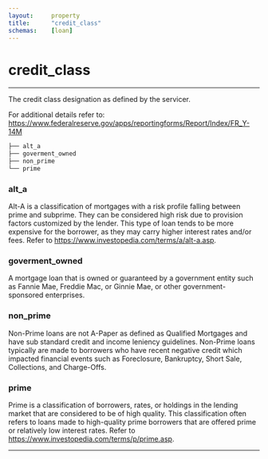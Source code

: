 ```yaml
---
layout:     property
title:      "credit_class"
schemas:    [loan]
---
```


# credit_class

---

The credit class designation as defined by the servicer.

For additional details refer to: https://www.federalreserve.gov/apps/reportingforms/Report/Index/FR_Y-14M

```bash
├── alt_a
├── goverment_owned
├── non_prime
└── prime
```

### alt_a
Alt-A is a classification of mortgages with a risk profile falling between prime and subprime. They can be considered high risk due to provision factors customized by the lender. This type of loan tends to be more expensive for the borrower, as they may carry higher interest rates and/or fees. Refer to https://www.investopedia.com/terms/a/alt-a.asp.

### goverment_owned
A mortgage loan that is owned or guaranteed by a government entity such as Fannie Mae, Freddie Mac, or Ginnie Mae, or other government-sponsored enterprises.

### non_prime
Non-Prime loans are not A-Paper as defined as Qualified Mortgages and have sub standard credit and income leniency guidelines. Non-Prime loans typically are made to borrowers who have recent negative credit which impacted financial events such as Foreclosure, Bankruptcy, Short Sale, Collections, and Charge-Offs.

### prime
Prime is a classification of borrowers, rates, or holdings in the lending market that are considered to be of high quality. This classification often refers to loans made to high-quality prime borrowers that are offered prime or relatively low interest rates. Refer to https://www.investopedia.com/terms/p/prime.asp.

--- 